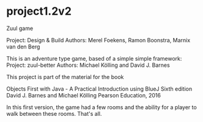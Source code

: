 # project1.2v2
Zuul game

Project: Design & Build
Authors: Merel Foekens, Ramon Boonstra, Marnix van den Berg

This is an adventure type game, based of a simple simple framework:
Project: zuul-better
Authors: Michael Kölling and David J. Barnes

This project is part of the material for the book

   Objects First with Java - A Practical Introduction using BlueJ
   Sixth edition
   David J. Barnes and Michael Kölling
   Pearson Education, 2016
   
In this first version, the game had a few rooms and the ability
for a player to walk between these rooms. That's all.